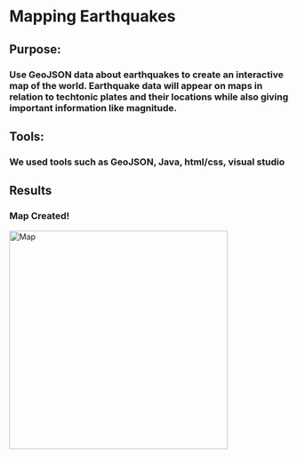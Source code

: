 # Mapping Earthquakes

## Purpose:
### Use GeoJSON data about earthquakes to create an interactive map of the world. Earthquake data will appear on maps in relation to techtonic plates and their locations while also giving important information like magnitude.

## Tools:
### We used tools such as GeoJSON, Java, html/css, visual studio

## Results
### Map Created!
<img width="393" alt="Map" src="https://user-images.githubusercontent.com/82114481/131229126-ddbdc7d4-42dd-45d7-beb9-0b52a6f3ee0e.png">

